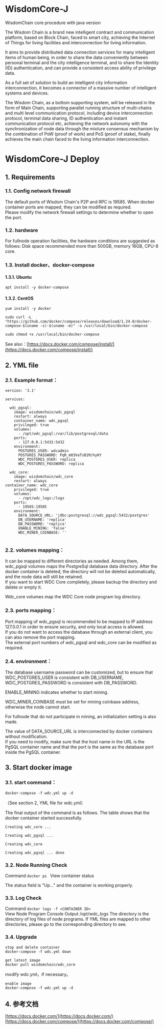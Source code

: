 # WisdomCore-J

WisdomChain core procedure with java version

The Wisdom Chain is a brand new intelligent contract and communication platform, based on Block Chain, faced to smart city, achieving the Internet of Things for living facilities and interconnection for living information.

It aims to provide distributed data connection services for many intelligent items of human being, in order to share the data conveniently between personal terminal and the city intelligence terminal, and to share the Identity (ID) authentication, and can provide a consistent access ability of privilege data.

As a full set of solution to build an intelligent city information interconnection, it becomes a connector of a massive number of intelligent systems and devices.

The Wisdom Chain, as a bottom supporting system, will be released in the form of Main Chain, supporting parallel running structure of multi-chains and multi level communication protocol, including device interconnection protocol, terminal data sharing, ID authentication and instant communication protocol etc, achieving the network autonomy with the synchronization of node data through the mixture consensus mechanism by the combination of PoW (proof of work) and PoS (proof of stake), finally achieves the main chain faced to the living information interconnection.  

# WisdomCore-J Deploy





## 1.	Requirements

### 1.1.	Config network firewall


The default ports of Wisdom Chain's P2P and RPC is 19585. When docker container ports are mapped, they can be modified as required.  
Please modify the network firewall settings to determine whether to open the port.

### 1.2.	hardware

For fullnode operation facilities, the hardware conditions are suggested as follows:
Disk space recommended more than 500GB, memory 16GB, CPU-8 core.

### 1.3.	Install docker、docker-compose

#### 1.3.1.	Ubuntu
```
apt install -y docker-compose
```

#### 1.3.2.	CentOS
```
yum install -y docker

sudo curl -L "https://github.com/docker/compose/releases/download/1.24.0/docker-compose-$(uname -s)-$(uname -m)" -o /usr/local/bin/docker-compose

sudo chmod +x /usr/local/bin/docker-compose
```


See also：[https://docs.docker.com/compose/install/](https://docs.docker.com/compose/install/)


## 2.	YML file

### 2.1.	Example format：


```
version: '3.1'

services:

  wdc_pgsql:
    image: wisdomchain/wdc_pgsql
    restart: always
    container_name: wdc_pgsql
    privileged: true
    volumes:
      - /opt/wdc_pgsql:/var/lib/postgresql/data
    ports:
      - 127.0.0.1:5432:5432
    environment:
      POSTGRES_USER: wdcadmin
      POSTGRES_PASSWORD: PqR_m03VaTsB1M/hyKY
      WDC_POSTGRES_USER: replica
      WDC_POSTGRES_PASSWORD: replica

  wdc_core:
    image: wisdomchain/wdc_core
    restart: always
container_name: wdc_core
    privileged: true
    volumes:
      - /opt/wdc_logs:/logs
    ports:
      - 19585:19585
    environment:
      DATA_SOURCE_URL: 'jdbc:postgresql://wdc_pgsql:5432/postgres'
      DB_USERNAME: 'replica'
      DB_PASSWORD: 'replica'
      ENABLE_MINING: 'false'
      WDC_MINER_COINBASE: ''
      
```

### 2.2.	volumes mapping： 

It can be mapped to different directories as needed.
Among them, wdc_pgsql volumes maps the PostgreSql database data directory. After the docker container is deleted, the directory will not be deleted automatically, and the node data will still be retained.   
If you want to start WDC Core completely, please backup the directory and delete or empty it.


Wdc_core volumes map the WDC Core node program log directory.

### 2.3.	ports mapping：

Port mapping of wdc_pgsql is recommended to be mapped to IP address 127.0.0.1 in order to ensure security, and only local access is allowed.  
If you do not want to access the database through an external client, you can also remove the port mapping.  
The external port numbers of wdc_pgsql and wdc_core can be modified as required.

### 2.4.	environment：

The database username password can be customized, but to ensure that WDC_POSTGRES_USER is consistent with DB_USERNAME, WDC_POSTGRES_PASSWORD is consistent with DB_PASSWORD.

ENABLE_MINING indicates whether to start mining.

WDC_MINER_COINBASE must be set for mining coinbase address, otherwise the node cannot start. 

For fullnode that do not participate in mining, an initialization setting is also made.  

The value of DATA_SOURCE_URL is interconnected by docker containers without modification.   
If you need to modify, make sure that the host name in the URL is the PgSQL container name and that the port is the same as the database port inside the PgSQL container.



## 3.	Start docker image

### 3.1.	start command：
```
docker-compose -f wdc.yml up -d
```
（See section 2, YML file for wdc.yml）

The final output of the command is as follows. The table shows that the docker container started successfully.

```
Creating wdc_core ...   

Creating wdc_pgsql ...  
 
Creating wdc_core  
  
Creating wdc_pgsql ... done  
```

### 3.2.	Node Running Check
Command ```docker ps ``` View container status  

The status field is "Up..." and the container is working properly. 

### 3.3.	Log Check

Command ```docker logs -f <CONTAINER ID> ```   
View Node Program Console Output 
/opt/wdc_logs The directory is the directory of log files of node programs. If YML files are mapped to other directories, please go to the corresponding directory to see.

### 3.4.	Upgrade

```
stop and delete container
docker-compose -f wdc.yml down

get latest image
docker pull wisdomchain/wdc_core
```
modify wdc.yml，if necessary。  

```  
enable image
docker-compose -f wdc.yml up -d
```

## 4.	参考文档
[https://docs.docker.com/](https://docs.docker.com/)  
[https://docs.docker.com/compose/](https://docs.docker.com/compose/)




